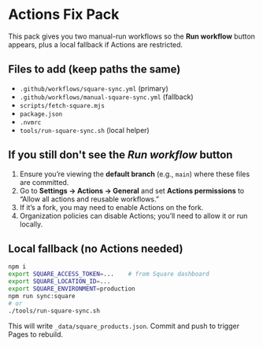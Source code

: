 # Actions Fix Pack

This pack gives you two manual-run workflows so the **Run workflow** button appears, plus a local fallback if Actions are restricted.

## Files to add (keep paths the same)
- `.github/workflows/square-sync.yml` (primary)
- `.github/workflows/manual-square-sync.yml` (fallback)
- `scripts/fetch-square.mjs`
- `package.json`
- `.nvmrc`
- `tools/run-square-sync.sh` (local helper)

## If you still don't see the *Run workflow* button
1) Ensure you’re viewing the **default branch** (e.g., `main`) where these files are committed.
2) Go to **Settings → Actions → General** and set **Actions permissions** to “Allow all actions and reusable workflows.”
3) If it’s a fork, you may need to enable Actions on the fork.
4) Organization policies can disable Actions; you’ll need to allow it or run locally.

## Local fallback (no Actions needed)
```bash
npm i
export SQUARE_ACCESS_TOKEN=...    # from Square dashboard
export SQUARE_LOCATION_ID=...
export SQUARE_ENVIRONMENT=production
npm run sync:square
# or
./tools/run-square-sync.sh
```

This will write `_data/square_products.json`. Commit and push to trigger Pages to rebuild.
